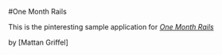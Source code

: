 #One Month Rails

This is the pinteresting sample application for
[*One Month Rails*](http://onemonthrails.com)

by [Mattan Griffel]